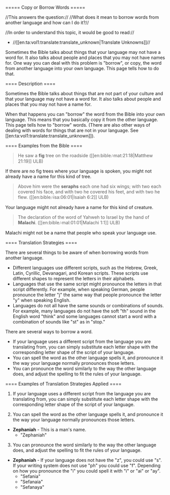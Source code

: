 ===== Copy or Borrow Words =====

//This answers the question:// //What does it mean to borrow words from another language and how can I do it?//

//In order to understand this topic, it would be good to read://
  * //[[en:ta:vol1:translate:translate_unknown|Translate Unknowns]]//

Sometimes the Bible talks about things that your language may not have a word for. It also talks about people and places that you may not have names for. One way you can deal with this problem is "borrow", or copy, the word from another language into your own language. This page tells how to do that.

==== Description ====

Sometimes the Bible talks about things that are not part of your culture and that your language may not have a word for.  It also talks about people and places that you may not have a name for. 

When that happens you  can "borrow" the word from the Bible into your own language. This means that  you basically copy it from the other language.  This page tells how to "borrow" words.  (There are also other ways of dealing with words for things that are not in your language. See [[en:ta:vol1:translate:translate_unknown]]).

==== Examples from the Bible ====

>He saw a __fig__ tree on the roadside  ([[en:bible:notes:mat:21:18|Matthew 21:19]] ULB) 

If there are no fig trees where your language is spoken, you might not already have a name for this kind of tree.

>Above him were the __seraphs__ each one had six wings; with two each covered his face, and with two he covered his feet, and with two he flew.  ([[en:bible:notes:isa:06:01|Isaiah 6:2]] ULB)

Your language might not already have a name for this kind of creature.

>The declaration of the word of Yahweh to Israel by the hand of __Malachi__.  ([[en:bible:notes:mal:01:01|Malachi 1:1]] ULB)

Malachi might not be a name that people who speak your language use. 

==== Translation Strategies ====

There are several things to be aware of when borrowing words from another language.
  * Different languages use different scripts, such as the Hebrew, Greek, Latin, Cyrillic, Devanagari, and Korean scripts. These scripts use different shapes to represent the letters in their alphabets. 
  * Languages that use the same script might pronounce the letters in that script differently. For example, when speaking German, people pronounce the letter "j" the same way that people pronounce the letter "y" when speaking English. 
  * Languages do not all have the same sounds or combinations of sounds. For example, many languages do not have the soft "th" sound in the English word "think" and some languages cannot start a word with a combination of sounds like "st" as in "stop." 

There are several ways to borrow a word. 
  - If your language uses a different script from the language you are translating from, you can simply substitute each letter shape with the corresponding letter shape of the script of your language.
  - You can spell the word as the other language spells it, and pronounce it the way your language normally pronounces those letters.   
  - You can pronounce the word similarly to the way the other language does, and adjust the spelling to fit the rules of your language.  


==== Examples of Translation Strategies Applied ====

1. If your language uses a different script from the language you are translating from, you can simply substitute each letter shape with the corresponding letter shape of the script of your language.

2. You can spell the word as the other language spells it, and pronounce it the way your language normally pronounces those letters.
  * **Zephaniah**  - This is a man's name.
      * "Zephaniah"

3. You can pronounce the word similarly to the way the other language does, and adjust the spelling to fit the rules of your language.
  * **Zephaniah**  - If your language does not have the "z", you could use "s". If your writing system does not use "ph" you could use "f". Depending on how you pronounce the "i" you could spell it with "i" or "ai" or "ay".
      * "Sefania"
      * "Sefanaia"
      * "Sefanaya"




